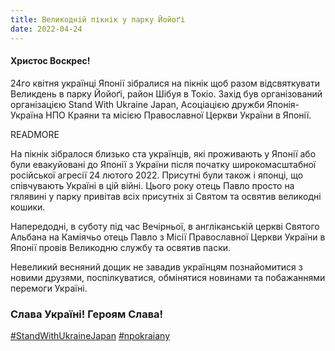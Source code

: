 ```yaml
---
title: Великодній пікнік у парку Йойоґі
date: 2022-04-24
---
```


#### Христос Воскрес!

24го квітня українці Японії зібралися на  пікнік щоб разом відсвяткувати
Великдень в парку Йойоґі, район Шібуя в Токіо. Захід був організований
організацією Stand With Ukraine Japan, Асоціацією дружби Японія-Україна
НПО Краяни та місією Православної Церкви України в Японії.

READMORE

На пікнік зібралося близько ста українців, які проживають у Японії або
були евакуйовані до Японії з України після початку широкомасштабної
російської агресії 24 лютого 2022. Присутні були також і японці, що
співчувають Україні в цій війні. Цього року отець Павло просто на
гялявині у парку привітав всіх присутніх зі Святом та освятив великодні
кошики.

Напередодні, в суботу під час Вечірньої, в англіканській церкві Святого
Альбана на Каміячьо отець Павло з Місії Православної Церкви України в
Японії провів Великодню службу та освятив  паски.

Невеликий весняний дощик не завадив українцям познайомитися з новими
друзями, поспілкуватися, обмінятися новинами та побажаннями перемоги
Україні.

### Слава Україні! Героям Слава!

  [#StandWithUkraineJapan](https://www.facebook.com/hashtag/StandWithUkraineJapan)
  [#npokraiany](https://www.facebook.com/hashtag/npokraiany)

